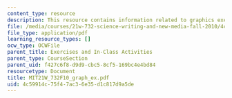 ```yaml
---
content_type: resource
description: This resource contains information related to graphics exercise.
file: /media/courses/21w-732-science-writing-and-new-media-fall-2010/4c59914c75f47ac36e35d1c817d9a5de_MIT21W_732F10_graph_ex.pdf
file_type: application/pdf
learning_resource_types: []
ocw_type: OCWFile
parent_title: Exercises and In-Class Activities
parent_type: CourseSection
parent_uid: f427c6f8-d9d9-cbc5-8cf5-169bc4e4bd84
resourcetype: Document
title: MIT21W_732F10_graph_ex.pdf
uid: 4c59914c-75f4-7ac3-6e35-d1c817d9a5de
---
```

